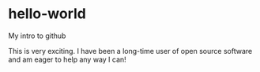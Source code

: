 # hello-world
My intro to github

This is very exciting. I have been a long-time user
of open source software and am eager to help any
way I can!
